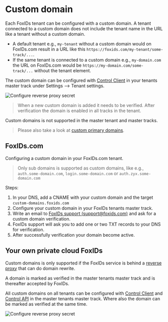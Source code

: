 # Custom domain

Each FoxIDs tenant can be configured with a custom domain. A tenant connected to a custom domain does not include the tenant name in the URL like a tenant without a custom domain.

- A default tenant e.g., `my-tenant` without a custom domain would on FoxIDs.com result in a URL like this `https://foxids.com/my-tenant/some-track/...`.
- If the same tenant is connected to a custom domain e.g., `my-domain.com` the URL on FoxIDs.com would be `https://my-domain.com/some-track/...` without the tenant element.

The custom domain can be configured with [Control Client](control.md#foxids-control-client) in your tenants master track under Settings --> Tenant settings. 

![Configure reverse proxy secret](images/configure-tenant-custom-domain-my-track.png)

> When a new custom domain is added it needs to be verified. 
> After verification the domain is enabled in all tracks in the tenant.

Custom domains is not supported in the master tenant and master tracks.

> Please also take a look at [custom primary domains](deployment.md#custom-primary-domains).

## FoxIDs.com
Configuring a custom domain in your FoxIDs.com tenant.

> Only sub domains is supported as custom domains, like e.g., `auth.some-domain.com`, `login.some-domain.com` or `auth.zyx.some-domain.com`

Steps:

 1. In your DNS, add a CNAME with your custom domain and the target `custom-domains.foxids.com`    
 2. Configure your custom domain in your FoxIDs tenants master track.
 3. Write an email to [FoxIDs support (support@foxids.com)](mailto:support@foxids.com) and ask for a custom domain verification.
 4. FoxIDs support will ask you to add one or two TXT records to your DNS for verification.
 5. After successfully verification your domain become active.

## Your own private cloud FoxIDs
Custom domains is only supported if the FoxIDs service is behind a [reverse proxy](reverse-proxy.md) that can do domain rewrite.

A domain is marked as verified in the master tenants master track and is thereafter accepted by FoxIDs.

All custom domains on all tenants can be configured with [Control Client](control.md#foxids-control-client) and [Control API](control.md#foxids-control-api) in the master tenants master track. 
Where also the domain can be marked as verified at the same time. 

![Configure reverse proxy secret](images/configure-tenant-custom-domain-track.png)
